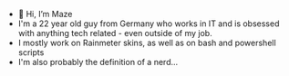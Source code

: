 - 👋 Hi, I’m Maze
- I'm a 22 year old guy from Germany who works in IT and is obsessed with anything tech related - even outside of my job.
- I mostly work on Rainmeter skins, as well as on bash and powershell scripts
- I'm also probably the definition of a nerd...
